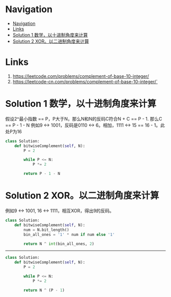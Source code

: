 # Navigation
- [Navigation](#navigation)
- [Links](#links)
- [Solution 1 数学，以十进制角度来计算](#solution-1-%e6%95%b0%e5%ad%a6%e4%bb%a5%e5%8d%81%e8%bf%9b%e5%88%b6%e8%a7%92%e5%ba%a6%e6%9d%a5%e8%ae%a1%e7%ae%97)
- [Solution 2 XOR。以二进制角度来计算](#solution-2-xor%e4%bb%a5%e4%ba%8c%e8%bf%9b%e5%88%b6%e8%a7%92%e5%ba%a6%e6%9d%a5%e8%ae%a1%e7%ae%97)

# Links
1. https://leetcode.com/problems/complement-of-base-10-integer/
2. https://leetcode-cn.com/problems/complement-of-base-10-integer/`


# Solution 1 数学，以十进制角度来计算
假设2^最小指数 == P，P大于N，那么N和N的反码C符合N + C == P - 1. 那么C == P - 1 - N
例如9 <-> 1001，反码是0110 <-> 6。相加，1111 <-> 15 == 16 - 1。此处P为16

```python
class Solution:
    def bitwiseComplement(self, N):
        P = 2

        while P <= N:
            P *= 2

        return P - 1 - N
```

# Solution 2 XOR。以二进制角度来计算
例如9 <-> 1001, 16 <-> 1111，相互XOR，得出9的反码。
```python
class Solution:
    def bitwiseComplement(self, N):
        num = N.bit_length()
        bin_all_ones = '1' * num if num else '1'

        return N ^ int(bin_all_ones, 2)
```
---
```python
class Solution:
    def bitwiseComplement(self, N):
        P = 2

        while P <= N:
            P *= 2

        return N ^ (P - 1)
```